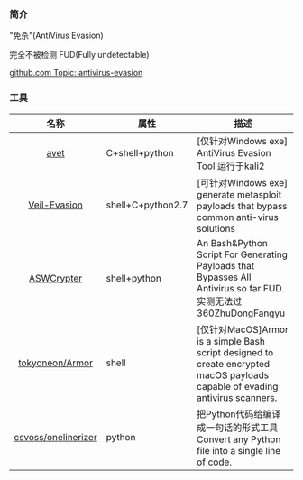 ### 简介

"免杀"(AntiVirus Evasion)

完全不被检测 FUD(Fully undetectable)

[github.com Topic: antivirus-evasion](https://github.com/topics/antivirus-evasion)

### 工具

|名称|属性|描述|
|:-------------:|--|-----|
|[avet](https://github.com/govolution/avet)|C+shell+python|[仅针对Windows exe] AntiVirus Evasion Tool 运行于kali2|
|[Veil-Evasion](https://github.com/Veil-Framework/Veil-Evasion)|shell+C+python2.7|[可针对Windows exe] generate metasploit payloads that bypass common anti-virus solutions|
|[ASWCrypter](https://github.com/AbedAlqaderSwedan1/ASWCrypter)|shell+python|An Bash&Python Script For Generating Payloads that Bypasses All Antivirus so far FUD.实测无法过360ZhuDongFangyu|
|[tokyoneon/Armor](https://github.com/tokyoneon/Armor)|shell|[仅针对MacOS]Armor is a simple Bash script designed to create encrypted macOS payloads capable of evading antivirus scanners.|
|[csvoss/onelinerizer](https://github.com/csvoss/onelinerizer)|python|把Python代码给编译成一句话的形式工具 Convert any Python file into a single line of code.|
